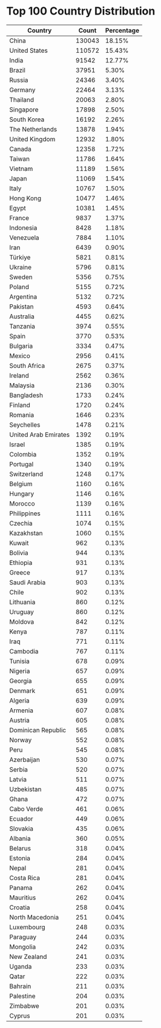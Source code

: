 # Top 100 Country Distribution
| Country | Count | Percentage |
|----|----|----|
| China | 130043 | 18.15% |
| United States | 110572 | 15.43% |
| India | 91542 | 12.77% |
| Brazil | 37951 | 5.30% |
| Russia | 24346 | 3.40% |
| Germany | 22464 | 3.13% |
| Thailand | 20063 | 2.80% |
| Singapore | 17898 | 2.50% |
| South Korea | 16192 | 2.26% |
| The Netherlands | 13878 | 1.94% |
| United Kingdom | 12932 | 1.80% |
| Canada | 12358 | 1.72% |
| Taiwan | 11786 | 1.64% |
| Vietnam | 11189 | 1.56% |
| Japan | 11069 | 1.54% |
| Italy | 10767 | 1.50% |
| Hong Kong | 10477 | 1.46% |
| Egypt | 10381 | 1.45% |
| France | 9837 | 1.37% |
| Indonesia | 8428 | 1.18% |
| Venezuela | 7884 | 1.10% |
| Iran | 6439 | 0.90% |
| Türkiye | 5821 | 0.81% |
| Ukraine | 5796 | 0.81% |
| Sweden | 5356 | 0.75% |
| Poland | 5155 | 0.72% |
| Argentina | 5132 | 0.72% |
| Pakistan | 4593 | 0.64% |
| Australia | 4455 | 0.62% |
| Tanzania | 3974 | 0.55% |
| Spain | 3770 | 0.53% |
| Bulgaria | 3334 | 0.47% |
| Mexico | 2956 | 0.41% |
| South Africa | 2675 | 0.37% |
| Ireland | 2562 | 0.36% |
| Malaysia | 2136 | 0.30% |
| Bangladesh | 1733 | 0.24% |
| Finland | 1720 | 0.24% |
| Romania | 1646 | 0.23% |
| Seychelles | 1478 | 0.21% |
| United Arab Emirates | 1392 | 0.19% |
| Israel | 1385 | 0.19% |
| Colombia | 1352 | 0.19% |
| Portugal | 1340 | 0.19% |
| Switzerland | 1248 | 0.17% |
| Belgium | 1160 | 0.16% |
| Hungary | 1146 | 0.16% |
| Morocco | 1139 | 0.16% |
| Philippines | 1111 | 0.16% |
| Czechia | 1074 | 0.15% |
| Kazakhstan | 1060 | 0.15% |
| Kuwait | 962 | 0.13% |
| Bolivia | 944 | 0.13% |
| Ethiopia | 931 | 0.13% |
| Greece | 917 | 0.13% |
| Saudi Arabia | 903 | 0.13% |
| Chile | 902 | 0.13% |
| Lithuania | 860 | 0.12% |
| Uruguay | 860 | 0.12% |
| Moldova | 842 | 0.12% |
| Kenya | 787 | 0.11% |
| Iraq | 771 | 0.11% |
| Cambodia | 767 | 0.11% |
| Tunisia | 678 | 0.09% |
| Nigeria | 657 | 0.09% |
| Georgia | 655 | 0.09% |
| Denmark | 651 | 0.09% |
| Algeria | 639 | 0.09% |
| Armenia | 607 | 0.08% |
| Austria | 605 | 0.08% |
| Dominican Republic | 565 | 0.08% |
| Norway | 552 | 0.08% |
| Peru | 545 | 0.08% |
| Azerbaijan | 530 | 0.07% |
| Serbia | 520 | 0.07% |
| Latvia | 511 | 0.07% |
| Uzbekistan | 485 | 0.07% |
| Ghana | 472 | 0.07% |
| Cabo Verde | 461 | 0.06% |
| Ecuador | 449 | 0.06% |
| Slovakia | 435 | 0.06% |
| Albania | 360 | 0.05% |
| Belarus | 318 | 0.04% |
| Estonia | 284 | 0.04% |
| Nepal | 281 | 0.04% |
| Costa Rica | 281 | 0.04% |
| Panama | 262 | 0.04% |
| Mauritius | 262 | 0.04% |
| Croatia | 258 | 0.04% |
| North Macedonia | 251 | 0.04% |
| Luxembourg | 248 | 0.03% |
| Paraguay | 244 | 0.03% |
| Mongolia | 242 | 0.03% |
| New Zealand | 241 | 0.03% |
| Uganda | 233 | 0.03% |
| Qatar | 222 | 0.03% |
| Bahrain | 211 | 0.03% |
| Palestine | 204 | 0.03% |
| Zimbabwe | 201 | 0.03% |
| Cyprus | 201 | 0.03% |
